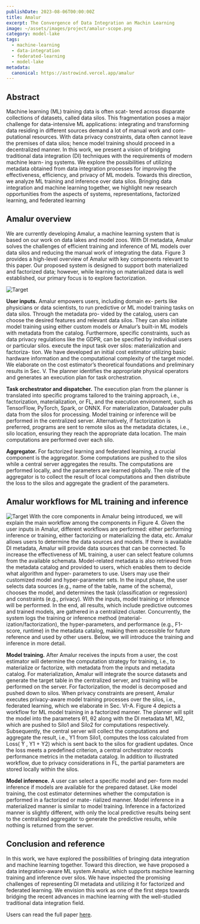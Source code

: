 ```yaml
---
publishDate: 2023-08-06T00:00:00Z
title: Amalur
excerpt: The Convergence of Data Integration an Machin Learning
image: ~/assets/images/project/amalur-scope.png
category: model-lake
tags:
  - machine-learning
  - data-integration
  - federated-learning
  - model-lake
metadata:
  canonical: https://astrowind.vercel.app/amalur
---
```


## Abstract

Machine learning (ML) training data is often scat-
tered across disparate collections of datasets, called data silos.
This fragmentation poses a major challenge for data-intensive
ML applications: integrating and transforming data residing
in different sources demand a lot of manual work and com-
putational resources. With data privacy constraints, data often
cannot leave the premises of data silos; hence model training
should proceed in a decentralized manner. In this work, we
present a vision of bridging traditional data integration (DI)
techniques with the requirements of modern machine learn-
ing systems. We explore the possibilities of utilizing metadata
obtained from data integration processes for improving the
effectiveness, efficiency, and privacy of ML models. Towards
this direction, we analyze ML training and inference over data
silos. Bringing data integration and machine learning together, we
highlight new research opportunities from the aspects of systems,
representations, factorized learning, and federated learning

## Amalur overview

We are currently developing Amalur, a machine learning
system that is based on our work on data lakes and model
zoos. With DI metadata, Amalur solves the challenges of
efficient training and inference of ML models over data silos
and reducing the manual work of integrating the data. Figure 3
provides a high-level overview of Amalur with key components relevant to this paper. Our proposed system is designed
to support both materialized and factorized data; however,
while learning on materialized data is well established, our
primary focus is to explore factorization.

![Target](~/assets/images/project/amalur/overview.png)

**User inputs.** Amalur empowers users, including domain ex-
perts like physicians or data scientists, to run predictive or ML
model training tasks on data silos. Through the metadata pro-
vided by the catalog, users can choose the desired features and
relevant data silos. They can also initiate model training using
either custom models or Amalur’s built-in ML models with
metadata from the catalog. Furthermore, specific constraints,
such as data privacy regulations like the GDPR, can be
specified by individual users or particular silos. execute the input task over silos: materialization and factoriza-
tion. We have developed an initial cost estimator utilizing basic
hardware information and the computational complexity of the
target model. We elaborate on the cost estimator’s theoretical
foundations and preliminary results in Sec. V. The planner
identifies the appropriate physical operators and generates an
execution plan for task orchestration.

**Task orchestrator and dispatcher.** The execution plan from
the planner is translated into specific programs tailored to the
training approach, i.e., factorization, materialization, or FL,
and the execution environment, such as TensorFlow, PyTorch,
Spark, or ONNX. For materialization, Dataloader pulls data
from the silos for processing. Model training or inference
will be performed in the centralized server. Alternatively, if
factorization is preferred, programs are sent to remote silos
as the metadata dictates, i.e., silo location, ensuring they
reach the appropriate data location. The main computations
are performed over each silo.

**Aggregator.** For factorized learning and federated learning, a
crucial component is the aggregator. Some computations are
pushed to the silos while a central server aggregates the results.
The computations are performed locally, and the parameters
are learned globally. The role of the aggregator is to collect
the result of local computations and then distribute the loss to
the silos and aggregate the gradient of the parameters.

## Amalur workflows for ML training and inference
![Target](~/assets/images/project/amalur/workflow.png)
With the core components in Amalur being introduced, we
will explain the main workflow among the components in
Figure 4. Given the user inputs in Amalur, different workflows
are performed: either performing inference or training, either
factorizing or materializing the data, etc.
Amalur allows users to determine the data sources and
models. If there is available DI metadata, Amalur will provide
data sources that can be connected. To increase the effectiveness of ML training, a user can select feature columns
from the available schemata. Model-related metadata is also
retrieved from the metadata catalog and provided to users,
which enables them to decide what algorithm and hyper-
parameters to use. Users may use their customized model
and hyper-parameter sets. In the input phase, the user selects
data sources (e.g., name of the table, name of the schema),
chooses the model, and determines the task (classification or
regression) and constraints (e.g., privacy). With the inputs,
model training or inference will be performed. In the end,
all results, which include predictive outcomes and trained
models, are gathered in a centralized cluster. Concurrently,
the system logs the training or inference method (material-
ization/factorization), the hyper-parameters, and performance
(e.g., F1-score, runtime) in the metadata catalog, making them
accessible for future reference and used by other users. Below,
we will introduce the training and inference in more detail.

**Model training.** After Amalur receives the inputs from a user,
the cost estimator will determine the computation strategy for
training, i.e., to materialize or factorize, with metadata from
the inputs and metadata catalog. For materialization, Amalur
will integrate the source datasets and generate the target table
in the centralized server, and training will be performed on the
server. For factorization, the model is decomposed and pushed
down to silos. When privacy constraints are present, Amalur
executes privacy-aware model training processes over the silos, i.e., federated learning, which we elaborate in Sec. VI-A.
Figure 4 depicts a workflow for ML model training in a
factorized manner. The planner will split the model into the
parameters θ1, θ2 along with the DI metadata M1, M2, which
are pushed to Silo1 and Silo2 for computations respectively.
Subsequently, the central server will collect the computations
and aggregate the result, i.e., Y1 from Silo1, computes the loss
calculated from Loss(  ̄Y , Y1 + Y2) which is sent back to the
silos for gradient updates. Once the loss meets a predefined
criterion, a central orchestrator records performance metrics
in the metadata catalog. In addition to illustrated workflow,
due to privacy considerations in FL, the partial parameters are
stored locally within the silos.

**Model inference.** A user can select a specific model and per-
form model inference if models are available for the prepared
dataset. Like model training, the cost estimator determines
whether the computation is performed in a factorized or mate-
rialized manner. Model inference in a materialized manner is
similar to model training. Inference in a factorized manner is
slightly different, with only the local predictive results being
sent to the centralized aggregator to generate the predictive
results, while nothing is returned from the server.

## Conclusion and reference
In this work, we have explored the possibilities of bringing
data integration and machine learning together. Toward this
direction, we have proposed a data integration-aware ML
system Amalur, which supports machine learning training
and inference over silos. We have inspected the promising
challenges of representing DI metadata and utilizing it for
factorized and federated learning. We envision this work as
one of the first steps towards bridging the recent advances
in machine learning with the well-studied traditional data
integration field.

Users can read the full paper [here](https://ieeexplore.ieee.org/stamp/stamp.jsp?arnumber=10412203).

